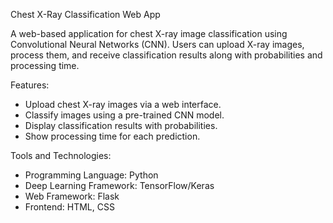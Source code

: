 Chest X-Ray Classification Web App

A web-based application for chest X-ray image classification using Convolutional Neural Networks (CNN). Users can upload X-ray images, process them, and receive classification results along with probabilities and processing time.

Features:
- Upload chest X-ray images via a web interface.
- Classify images using a pre-trained CNN model.
- Display classification results with probabilities.
- Show processing time for each prediction.

Tools and Technologies:
- Programming Language: Python
- Deep Learning Framework: TensorFlow/Keras
- Web Framework: Flask
- Frontend: HTML, CSS
